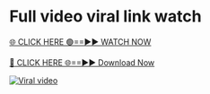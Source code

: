 # Full video viral link watch

[🌐 CLICK HERE 🟢==►► WATCH NOW](https://xgitx.com/watch/)

[🔴 CLICK HERE 🌐==►► Download Now](https://xgitx.com/watch/)

[![Viral video](https://i.imgur.com/dJHk4Zq.gif)](https://xgitx.com/watch/)
